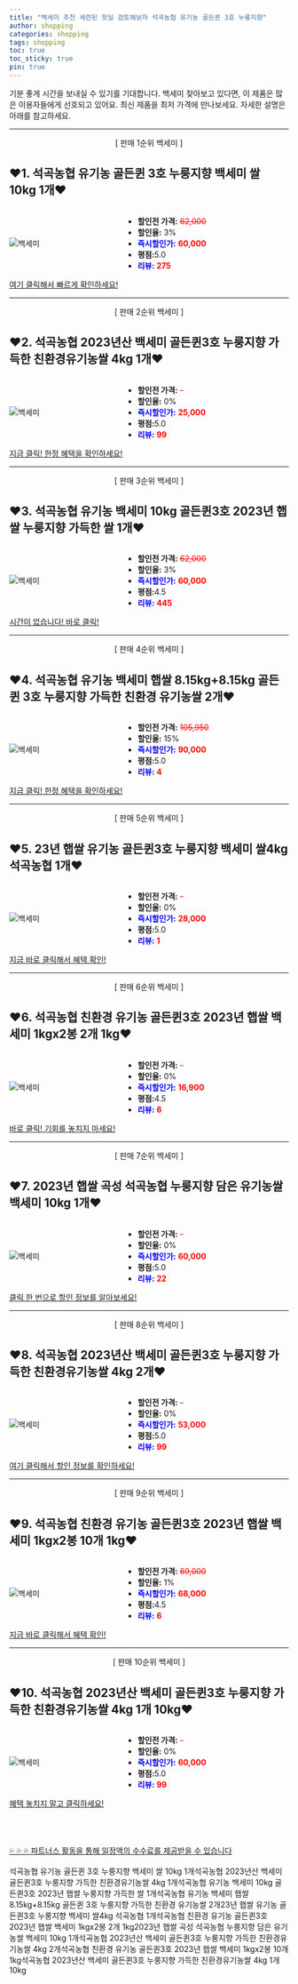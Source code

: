 ```yaml
---
title: "백세미 추천 세련된 핫딜 검토해보자 석곡농협 유기농 골든퀸 3호 누룽지향"
author: shopping
categories: shopping
tags: shopping
toc: true
toc_sticky: true
pin: true
---
```

기분 좋게 시간을 보내실 수 있기를 기대합니다. 백세미 찾아보고 있다면, 이 제품은 많은 이용자들에게 선호되고 있어요. 최신 제품을 최저 가격에 만나보세요. 자세한 설명은 아래를 참고하세요.

---
<p class="toplist" style="margin: 0 auto; display: block; width: fit-content;">[ 판매 1순위 백세미 ]</p>

<h2><strong>❤️1. 석곡농협 유기농 골든퀸 3호 누룽지향 백세미 쌀 10kg 1개❤️</strong></h2>

<div style="display: flex; align-items: center;">
    <div style="flex: 0.4;">
        <img src="https://thumbnail6.coupangcdn.com/thumbnails/remote/230x230ex/image/vendor_inventory/2dc1/1a21587d2c67e397e4b077540c42329cc019dba90b1313a99f497f02bb04.jpg" alt="백세미" style="max-width: 100%;">
    </div>
    <div style="flex: 0.6; margin-left: 10px;">
        <ul>
            <li><strong>할인전 가격:</strong> <del style="color: red;">62,000</del></li>
            <li><strong>할인율:</strong> 3%</li>
            <li><span style='color:blue'><strong>즉시할인가:</strong></span> <span style='color:red'><strong>60,000</strong></span></li>
            <li><strong>평점:</strong>5.0</li>
            <li><span style='color:blue'><strong>리뷰:</strong></span> <span style='color:red'><strong>275</strong></span></li>
        </ul>
    </div>
</div>
<div class="center">
    <a href="https://selin100587.github.io?lptag=AF9450613&subid=githubio&pageKey=7487629672&traceid=V0-153&itemId=19573191163&vendorItemId=74517183142" class="myButton">
        여기 클릭해서 빠르게 확인하세요!
    </a>
</div>


---
<p class="toplist" style="margin: 0 auto; display: block; width: fit-content;">[ 판매 2순위 백세미 ]</p>

<h2><strong>❤️2. 석곡농협 2023년산 백세미 골든퀸3호 누룽지향 가득한 친환경유기농쌀 4kg 1개❤️</strong></h2>

<div style="display: flex; align-items: center;">
    <div style="flex: 0.4;">
        <img src="https://thumbnail7.coupangcdn.com/thumbnails/remote/230x230ex/image/vendor_inventory/0230/0278feadfa4d77cad34fb1987e66cfdbcf22f33f168b19c8fef562d953b9.jpg" alt="백세미" style="max-width: 100%;">
    </div>
    <div style="flex: 0.6; margin-left: 10px;">
        <ul>
            <li><strong>할인전 가격:</strong> <del style="color: red;">-</del></li>
            <li><strong>할인율:</strong> 0%</li>
            <li><span style='color:blue'><strong>즉시할인가:</strong></span> <span style='color:red'><strong>25,000</strong></span></li>
            <li><strong>평점:</strong>5.0</li>
            <li><span style='color:blue'><strong>리뷰:</strong></span> <span style='color:red'><strong>99</strong></span></li>
        </ul>
    </div>
</div>
<div class="center">
    <a href="https://selin100587.github.io?lptag=AF9450613&subid=githubio&pageKey=7632212894&traceid=V0-153&itemId=20259355768&vendorItemId=71813290749" class="myButton">
        지금 클릭! 한정 혜택을 확인하세요!
    </a>
</div>


---
<p class="toplist" style="margin: 0 auto; display: block; width: fit-content;">[ 판매 3순위 백세미 ]</p>

<h2><strong>❤️3. 석곡농협 유기농 백세미 10kg 골든퀸3호 2023년 햅쌀 누룽지향 가득한 쌀 1개❤️</strong></h2>

<div style="display: flex; align-items: center;">
    <div style="flex: 0.4;">
        <img src="https://thumbnail6.coupangcdn.com/thumbnails/remote/230x230ex/image/vendor_inventory/2dc1/1a21587d2c67e397e4b077540c42329cc019dba90b1313a99f497f02bb04.jpg" alt="백세미" style="max-width: 100%;">
    </div>
    <div style="flex: 0.6; margin-left: 10px;">
        <ul>
            <li><strong>할인전 가격:</strong> <del style="color: red;">62,000</del></li>
            <li><strong>할인율:</strong> 3%</li>
            <li><span style='color:blue'><strong>즉시할인가:</strong></span> <span style='color:red'><strong>60,000</strong></span></li>
            <li><strong>평점:</strong>4.5</li>
            <li><span style='color:blue'><strong>리뷰:</strong></span> <span style='color:red'><strong>445</strong></span></li>
        </ul>
    </div>
</div>
<div class="center">
    <a href="https://selin100587.github.io?lptag=AF9450613&subid=githubio&pageKey=7632209380&traceid=V0-153&itemId=20259338798&vendorItemId=77509588917" class="myButton">
        시간이 없습니다! 바로 클릭!
    </a>
</div>


---
<p class="toplist" style="margin: 0 auto; display: block; width: fit-content;">[ 판매 4순위 백세미 ]</p>

<h2><strong>❤️4. 석곡농협 유기농 백세미 햅쌀 8.15kg+8.15kg 골든퀸 3호 누룽지향 가득한 친환경 유기농쌀 2개❤️</strong></h2>

<div style="display: flex; align-items: center;">
    <div style="flex: 0.4;">
        <img src="https://thumbnail6.coupangcdn.com/thumbnails/remote/230x230ex/image/vendor_inventory/1cc3/6f187f068baf1e61e6f05cf34ac2fdb28e0ba21f3829a0cf39f21a68af63.jpg" alt="백세미" style="max-width: 100%;">
    </div>
    <div style="flex: 0.6; margin-left: 10px;">
        <ul>
            <li><strong>할인전 가격:</strong> <del style="color: red;">105,950</del></li>
            <li><strong>할인율:</strong> 15%</li>
            <li><span style='color:blue'><strong>즉시할인가:</strong></span> <span style='color:red'><strong>90,000</strong></span></li>
            <li><strong>평점:</strong>5.0</li>
            <li><span style='color:blue'><strong>리뷰:</strong></span> <span style='color:red'><strong>4</strong></span></li>
        </ul>
    </div>
</div>
<div class="center">
    <a href="https://selin100587.github.io?lptag=AF9450613&subid=githubio&pageKey=7632202864&traceid=V0-153&itemId=20259314559&vendorItemId=86732975547" class="myButton">
        지금 클릭! 한정 혜택을 확인하세요!
    </a>
</div>


---
<p class="toplist" style="margin: 0 auto; display: block; width: fit-content;">[ 판매 5순위 백세미 ]</p>

<h2><strong>❤️5. 23년 햅쌀 유기농 골든퀸3호 누룽지향 백세미 쌀4kg 석곡농협 1개❤️</strong></h2>

<div style="display: flex; align-items: center;">
    <div style="flex: 0.4;">
        <img src="https://thumbnail8.coupangcdn.com/thumbnails/remote/230x230ex/image/vendor_inventory/01dd/c5b6bd6fb2fa492c7a1f777b87312882cfd8623005084b93c528523bfcb2.jpg" alt="백세미" style="max-width: 100%;">
    </div>
    <div style="flex: 0.6; margin-left: 10px;">
        <ul>
            <li><strong>할인전 가격:</strong> <del style="color: red;">-</del></li>
            <li><strong>할인율:</strong> 0%</li>
            <li><span style='color:blue'><strong>즉시할인가:</strong></span> <span style='color:red'><strong>28,000</strong></span></li>
            <li><strong>평점:</strong>5.0</li>
            <li><span style='color:blue'><strong>리뷰:</strong></span> <span style='color:red'><strong>1</strong></span></li>
        </ul>
    </div>
</div>
<div class="center">
    <a href="https://selin100587.github.io?lptag=AF9450613&subid=githubio&pageKey=7643571592&traceid=V0-153&itemId=20317339531&vendorItemId=86556488481" class="myButton">
        지금 바로 클릭해서 혜택 확인!
    </a>
</div>


---
<p class="toplist" style="margin: 0 auto; display: block; width: fit-content;">[ 판매 6순위 백세미 ]</p>

<h2><strong>❤️6. 석곡농협 친환경 유기농 골든퀸3호 2023년 햅쌀 백세미 1kgx2봉 2개 1kg❤️</strong></h2>

<div style="display: flex; align-items: center;">
    <div style="flex: 0.4;">
        <img src="https://thumbnail9.coupangcdn.com/thumbnails/remote/230x230ex/image/vendor_inventory/8337/eb1a31c553a228964dc24c42b7ad152883c4c76aeb35c20f80f762fc35c3.jpg" alt="백세미" style="max-width: 100%;">
    </div>
    <div style="flex: 0.6; margin-left: 10px;">
        <ul>
            <li><strong>할인전 가격:</strong> <del style="color: red;">-</del></li>
            <li><strong>할인율:</strong> 0%</li>
            <li><span style='color:blue'><strong>즉시할인가:</strong></span> <span style='color:red'><strong>16,900</strong></span></li>
            <li><strong>평점:</strong>4.5</li>
            <li><span style='color:blue'><strong>리뷰:</strong></span> <span style='color:red'><strong>6</strong></span></li>
        </ul>
    </div>
</div>
<div class="center">
    <a href="https://selin100587.github.io?lptag=AF9450613&subid=githubio&pageKey=7637066505&traceid=V0-153&itemId=20281995987&vendorItemId=81687219722" class="myButton">
        바로 클릭! 기회를 놓치지 마세요!
    </a>
</div>


---
<p class="toplist" style="margin: 0 auto; display: block; width: fit-content;">[ 판매 7순위 백세미 ]</p>

<h2><strong>❤️7. 2023년 햅쌀 곡성 석곡농협 누룽지향 담은 유기농쌀 백세미 10kg 1개❤️</strong></h2>

<div style="display: flex; align-items: center;">
    <div style="flex: 0.4;">
        <img src="https://thumbnail10.coupangcdn.com/thumbnails/remote/230x230ex/image/vendor_inventory/2af6/e208717b691269fdcb7a77ecb89bea7cc7caad4d2da46b40bdb998a5bbbd.JPG" alt="백세미" style="max-width: 100%;">
    </div>
    <div style="flex: 0.6; margin-left: 10px;">
        <ul>
            <li><strong>할인전 가격:</strong> <del style="color: red;">-</del></li>
            <li><strong>할인율:</strong> 0%</li>
            <li><span style='color:blue'><strong>즉시할인가:</strong></span> <span style='color:red'><strong>60,000</strong></span></li>
            <li><strong>평점:</strong>5.0</li>
            <li><span style='color:blue'><strong>리뷰:</strong></span> <span style='color:red'><strong>22</strong></span></li>
        </ul>
    </div>
</div>
<div class="center">
    <a href="https://selin100587.github.io?lptag=AF9450613&subid=githubio&pageKey=7621442561&traceid=V0-153&itemId=20207168862&vendorItemId=83172146458" class="myButton">
        클릭 한 번으로 할인 정보를 알아보세요!
    </a>
</div>


---
<p class="toplist" style="margin: 0 auto; display: block; width: fit-content;">[ 판매 8순위 백세미 ]</p>

<h2><strong>❤️8. 석곡농협 2023년산 백세미 골든퀸3호 누룽지향 가득한 친환경유기농쌀 4kg 2개❤️</strong></h2>

<div style="display: flex; align-items: center;">
    <div style="flex: 0.4;">
        <img src="https://thumbnail9.coupangcdn.com/thumbnails/remote/230x230ex/image/vendor_inventory/27c5/80d554f68ddeb82f7289cd18b588316145fe924892db2eb3583a5561a5d7.jpg" alt="백세미" style="max-width: 100%;">
    </div>
    <div style="flex: 0.6; margin-left: 10px;">
        <ul>
            <li><strong>할인전 가격:</strong> <del style="color: red;">-</del></li>
            <li><strong>할인율:</strong> 0%</li>
            <li><span style='color:blue'><strong>즉시할인가:</strong></span> <span style='color:red'><strong>53,000</strong></span></li>
            <li><strong>평점:</strong>5.0</li>
            <li><span style='color:blue'><strong>리뷰:</strong></span> <span style='color:red'><strong>99</strong></span></li>
        </ul>
    </div>
</div>
<div class="center">
    <a href="https://selin100587.github.io?lptag=AF9450613&subid=githubio&pageKey=7632212894&traceid=V0-153&itemId=20259355767&vendorItemId=88594218273" class="myButton">
        여기 클릭해서 할인 정보를 확인하세요!
    </a>
</div>


---
<p class="toplist" style="margin: 0 auto; display: block; width: fit-content;">[ 판매 9순위 백세미 ]</p>

<h2><strong>❤️9. 석곡농협 친환경 유기농 골든퀸3호 2023년 햅쌀 백세미 1kgx2봉 10개 1kg❤️</strong></h2>

<div style="display: flex; align-items: center;">
    <div style="flex: 0.4;">
        <img src="https://thumbnail9.coupangcdn.com/thumbnails/remote/230x230ex/image/vendor_inventory/8337/eb1a31c553a228964dc24c42b7ad152883c4c76aeb35c20f80f762fc35c3.jpg" alt="백세미" style="max-width: 100%;">
    </div>
    <div style="flex: 0.6; margin-left: 10px;">
        <ul>
            <li><strong>할인전 가격:</strong> <del style="color: red;">69,000</del></li>
            <li><strong>할인율:</strong> 1%</li>
            <li><span style='color:blue'><strong>즉시할인가:</strong></span> <span style='color:red'><strong>68,000</strong></span></li>
            <li><strong>평점:</strong>4.5</li>
            <li><span style='color:blue'><strong>리뷰:</strong></span> <span style='color:red'><strong>6</strong></span></li>
        </ul>
    </div>
</div>
<div class="center">
    <a href="https://selin100587.github.io?lptag=AF9450613&subid=githubio&pageKey=7637066505&traceid=V0-153&itemId=20648358700&vendorItemId=87723141936" class="myButton">
        지금 바로 클릭해서 혜택 확인!
    </a>
</div>


---
<p class="toplist" style="margin: 0 auto; display: block; width: fit-content;">[ 판매 10순위 백세미 ]</p>

<h2><strong>❤️10. 석곡농협 2023년산 백세미 골든퀸3호 누룽지향 가득한 친환경유기농쌀 4kg 1개 10kg❤️</strong></h2>

<div style="display: flex; align-items: center;">
    <div style="flex: 0.4;">
        <img src="https://thumbnail7.coupangcdn.com/thumbnails/remote/230x230ex/image/vendor_inventory/0230/0278feadfa4d77cad34fb1987e66cfdbcf22f33f168b19c8fef562d953b9.jpg" alt="백세미" style="max-width: 100%;">
    </div>
    <div style="flex: 0.6; margin-left: 10px;">
        <ul>
            <li><strong>할인전 가격:</strong> <del style="color: red;">-</del></li>
            <li><strong>할인율:</strong> 0%</li>
            <li><span style='color:blue'><strong>즉시할인가:</strong></span> <span style='color:red'><strong>60,000</strong></span></li>
            <li><strong>평점:</strong>5.0</li>
            <li><span style='color:blue'><strong>리뷰:</strong></span> <span style='color:red'><strong>99</strong></span></li>
        </ul>
    </div>
</div>
<div class="center">
    <a href="https://selin100587.github.io?lptag=AF9450613&subid=githubio&pageKey=7632212894&traceid=V0-153&itemId=20259355766&vendorItemId=71835787304" class="myButton">
        혜택 놓치지 말고 클릭하세요!
    </a>
</div>

<br><br><br>[💦 💦 💦 파트너스 활동을 통해 일정액의 수수료를 제공받을 수 있습니다](https://link.coupang.com/a/bcpT2c)<br><br>석곡농협 유기농 골든퀸 3호 누룽지향 백세미 쌀 10kg 1개석곡농협 2023년산 백세미 골든퀸3호 누룽지향 가득한 친환경유기농쌀 4kg 1개석곡농협 유기농 백세미 10kg 골든퀸3호 2023년 햅쌀 누룽지향 가득한 쌀 1개석곡농협 유기농 백세미 햅쌀 8.15kg+8.15kg 골든퀸 3호 누룽지향 가득한 친환경 유기농쌀 2개23년 햅쌀 유기농 골든퀸3호 누룽지향 백세미 쌀4kg 석곡농협 1개석곡농협 친환경 유기농 골든퀸3호 2023년 햅쌀 백세미 1kgx2봉 2개 1kg2023년 햅쌀 곡성 석곡농협 누룽지향 담은 유기농쌀 백세미 10kg 1개석곡농협 2023년산 백세미 골든퀸3호 누룽지향 가득한 친환경유기농쌀 4kg 2개석곡농협 친환경 유기농 골든퀸3호 2023년 햅쌀 백세미 1kgx2봉 10개 1kg석곡농협 2023년산 백세미 골든퀸3호 누룽지향 가득한 친환경유기농쌀 4kg 1개 10kg